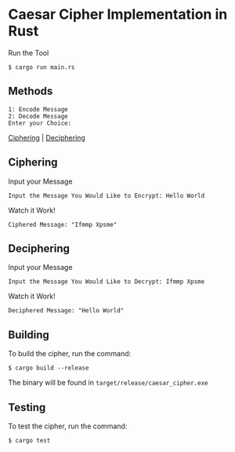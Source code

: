 # Caesar Cipher Implementation in Rust

Run the Tool
```
$ cargo run main.rs
```

## Methods
```
1: Encode Message
2: Decode Message
Enter your Choice:
```
[Ciphering](#ciphering) | [Deciphering](#deciphering)

## Ciphering
Input your Message
```
Input the Message You Would Like to Encrypt: Hello World
```

Watch it Work!
```
Ciphered Message: "Ifmmp Xpsme"
```

## Deciphering
Input your Message
```
Input the Message You Would Like to Decrypt: Ifmmp Xpsme
```
Watch it Work!
```
Deciphered Message: "Hello World"
```

## Building
To build the cipher, run the command:
```
$ cargo build --release
```
The binary will be found in `target/release/caesar_cipher.exe`

## Testing
To test the cipher, run the command:
```
$ cargo test
```
